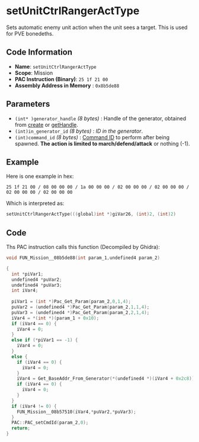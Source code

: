 # setUnitCtrlRangerActType

Sets automatic enemy unit action when the unit sees a target. This is used for PVE bonedeths.

## Code Information

- **Name**: `setUnitCtrlRangerActType`
- **Scope**: Mission
- **PAC Instruction (Binary)**: `25 1f 21 00`
- **Assembly Address in Memory** : `0x8b5de88`

## Parameters

- `(int* )generator_handle` *(8 bytes)* : Handle of the generator, obtained from [create](./create.md) or [getHandle](./gethandle.md).
- `(int)in_generator_id` *(8 bytes)* : *ID in the generator*.
- `(int)command_id` *(8 bytes)* : [Command ID](./guide/reference-table.md#command-ids) to perform after being spawned. **The action is limited to march/defend/attack** or nothing (-1).

## Example

Here is one example in hex:

```25 1f 21 00 / 08 00 00 00 / 1a 00 00 00 / 02 00 00 00 / 02 00 00 00 / 02 00 00 00 / 02 00 00 00```

Which is interpreted as:

```c
setUnitCtrlRangerActType(((global)int *)giVar26, (int)2, (int)2)
```

## Code

Ths PAC instruction calls this function (Decompiled by Ghidra):

```c
void FUN_Mission__08b5de88(int param_1,undefined4 param_2)

{
  int *piVar1;
  undefined4 *puVar2;
  undefined4 *puVar3;
  int iVar4;
  
  piVar1 = (int *)Pac_Get_Param(param_2,0,1,4);
  puVar2 = (undefined4 *)Pac_Get_Param(param_2,1,1,4);
  puVar3 = (undefined4 *)Pac_Get_Param(param_2,2,1,4);
  iVar4 = *(int *)(param_1 + 0x10);
  if (iVar4 == 0) {
    iVar4 = 0;
  }
  else if (*piVar1 == -1) {
    iVar4 = 0;
  }
  else {
    if (iVar4 == 0) {
      iVar4 = 0;
    }
    iVar4 = Get_BaseAddr_From_Generator(*(undefined4 *)(iVar4 + 0x2c8));
    if (iVar4 == 0) {
      iVar4 = 0;
    }
  }
  if (iVar4 != 0) {
    FUN_Mission__08b57510(iVar4,*puVar2,*puVar3);
  }
  PAC::PAC_setCmdId(param_2,0);
  return;
}
```

